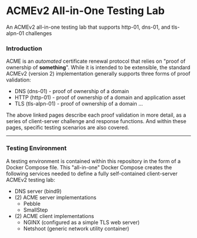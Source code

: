 # ACMEv2 All-in-One Testing Lab
An ACMEv2 all-in-one testing lab that supports http-01, dns-01, and tls-alpn-01 challenges

### Introduction
ACME is an *automated* certificate renewal protocol that relies on "proof of ownership of **something**". While it is intended to be extensible, the standard ACMEv2 (version 2) implementation generally supports three forms of proof validation:

* DNS (dns-01) - proof of ownership of a domain
* HTTP (http-01) - proof of ownership of a domain and application asset
* TLS (tls-alpn-01) - proof of ownership of a domain ...

The above linked pages describe each proof validation in more detail, as a series of client-server challenge and response functions. And within these pages, specific testing scenarios are also covered.

----

### Testing Environment
A testing environment is contained within this repository in the form of a Docker Compose file. This "all-in-one" Docker Compose creates the following services needed to define a fully self-contained client-server ACMEv2 testing lab:

- DNS server (bind9)
- (2) ACME server implementations
  - Pebble
  - SmallStep
- (2) ACME client implementations
  - NGINX (configured as a simple TLS web server)
  - Netshoot (generic network utility container)



